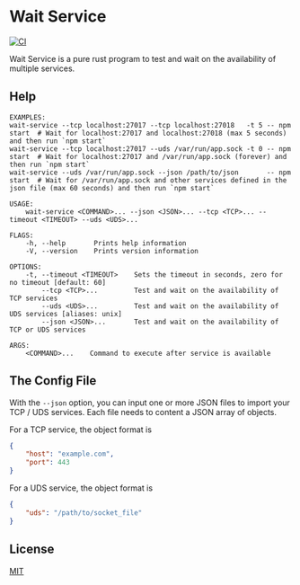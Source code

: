 Wait Service
====================

[![CI](https://github.com/magiclen/wait-service/actions/workflows/ci.yml/badge.svg)](https://github.com/magiclen/wait-service/actions/workflows/ci.yml)

Wait Service is a pure rust program to test and wait on the availability of multiple services.

## Help

```
EXAMPLES:
wait-service --tcp localhost:27017 --tcp localhost:27018   -t 5 -- npm start  # Wait for localhost:27017 and localhost:27018 (max 5 seconds) and then run `npm start`
wait-service --tcp localhost:27017 --uds /var/run/app.sock -t 0 -- npm start  # Wait for localhost:27017 and /var/run/app.sock (forever) and then run `npm start`
wait-service --uds /var/run/app.sock --json /path/to/json       -- npm start  # Wait for /var/run/app.sock and other services defined in the json file (max 60 seconds) and then run `npm start`

USAGE:
    wait-service <COMMAND>... --json <JSON>... --tcp <TCP>... --timeout <TIMEOUT> --uds <UDS>...

FLAGS:
    -h, --help       Prints help information
    -V, --version    Prints version information

OPTIONS:
    -t, --timeout <TIMEOUT>    Sets the timeout in seconds, zero for no timeout [default: 60]
        --tcp <TCP>...         Test and wait on the availability of TCP services
        --uds <UDS>...         Test and wait on the availability of UDS services [aliases: unix]
        --json <JSON>...       Test and wait on the availability of TCP or UDS services

ARGS:
    <COMMAND>...    Command to execute after service is available
```

## The Config File

With the `--json` option, you can input one or more JSON files to import your TCP / UDS services. Each file needs to content a JSON array of objects.

For a TCP service, the object format is

```json
{
    "host": "example.com",
    "port": 443
}
```

For a UDS service, the object format is

```json
{
    "uds": "/path/to/socket_file"
}
```

## License

[MIT](LICENSE)